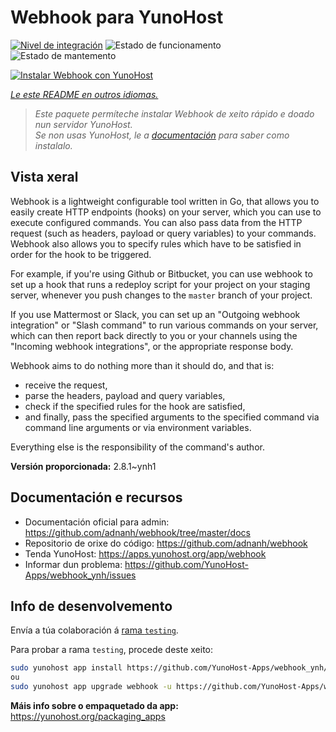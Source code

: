 <!--
NOTA: Este README foi creado automáticamente por <https://github.com/YunoHost/apps/tree/master/tools/readme_generator>
NON debe editarse manualmente.
-->

# Webhook para YunoHost

[![Nivel de integración](https://dash.yunohost.org/integration/webhook.svg)](https://dash.yunohost.org/appci/app/webhook) ![Estado de funcionamento](https://ci-apps.yunohost.org/ci/badges/webhook.status.svg) ![Estado de mantemento](https://ci-apps.yunohost.org/ci/badges/webhook.maintain.svg)

[![Instalar Webhook con YunoHost](https://install-app.yunohost.org/install-with-yunohost.svg)](https://install-app.yunohost.org/?app=webhook)

*[Le este README en outros idiomas.](./ALL_README.md)*

> *Este paquete permíteche instalar Webhook de xeito rápido e doado nun servidor YunoHost.*  
> *Se non usas YunoHost, le a [documentación](https://yunohost.org/install) para saber como instalalo.*

## Vista xeral

Webhook is a lightweight configurable tool written in Go, that allows you to easily create HTTP endpoints (hooks) on your server, which you can use to execute configured commands. You can also pass data from the HTTP request (such as headers, payload or query variables) to your commands. Webhook also allows you to specify rules which have to be satisfied in order for the hook to be triggered.

For example, if you're using Github or Bitbucket, you can use webhook to set up a hook that runs a redeploy script for your project on your staging server, whenever you push changes to the `master` branch of your project.

If you use Mattermost or Slack, you can set up an "Outgoing webhook integration" or "Slash command" to run various commands on your server, which can then report back directly to you or your channels using the "Incoming webhook integrations", or the appropriate response body.

Webhook aims to do nothing more than it should do, and that is:

- receive the request,
- parse the headers, payload and query variables,
- check if the specified rules for the hook are satisfied,
- and finally, pass the specified arguments to the specified command via command line arguments or via environment variables.

Everything else is the responsibility of the command's author.


**Versión proporcionada:** 2.8.1~ynh1
## Documentación e recursos

- Documentación oficial para admin: <https://github.com/adnanh/webhook/tree/master/docs>
- Repositorio de orixe do código: <https://github.com/adnanh/webhook>
- Tenda YunoHost: <https://apps.yunohost.org/app/webhook>
- Informar dun problema: <https://github.com/YunoHost-Apps/webhook_ynh/issues>

## Info de desenvolvemento

Envía a túa colaboración á [rama `testing`](https://github.com/YunoHost-Apps/webhook_ynh/tree/testing).

Para probar a rama `testing`, procede deste xeito:

```bash
sudo yunohost app install https://github.com/YunoHost-Apps/webhook_ynh/tree/testing --debug
ou
sudo yunohost app upgrade webhook -u https://github.com/YunoHost-Apps/webhook_ynh/tree/testing --debug
```

**Máis info sobre o empaquetado da app:** <https://yunohost.org/packaging_apps>
